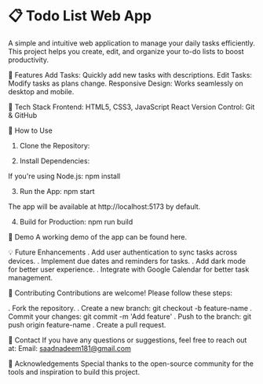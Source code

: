 # 📋 Todo List Web App
A simple and intuitive web application to manage your daily tasks efficiently. This project helps you create, edit, and organize your to-do lists to boost productivity.

🚀 Features
Add Tasks: Quickly add new tasks with descriptions.
Edit Tasks: Modify tasks as plans change.
Responsive Design: Works seamlessly on desktop and mobile.

🔧 Tech Stack
Frontend:
HTML5, CSS3, JavaScript
React
Version Control: Git & GitHub

🎯 How to Use

1. Clone the Repository:

2. Install Dependencies:

If you're using Node.js:
npm install

3. Run the App:
   npm start

The app will be available at http://localhost:5173 by default.

4. Build for Production:
   npm run build

📸 Demo
A working demo of the app can be found here.

💡 Future Enhancements
. Add user authentication to sync tasks across devices.
. Implement due dates and reminders for tasks.
. Add dark mode for better user experience.
. Integrate with Google Calendar for better task management.

🤝 Contributing
Contributions are welcome! Please follow these steps:

. Fork the repository.
. Create a new branch: git checkout -b feature-name
. Commit your changes: git commit -m 'Add feature'
. Push to the branch: git push origin feature-name
. Create a pull request.

💬 Contact
If you have any questions or suggestions, feel free to reach out at:
Email: saadnadeem181@gmail.com

🌟 Acknowledgements
Special thanks to the open-source community for the tools and inspiration to build this project.